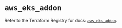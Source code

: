 # `aws_eks_addon`

Refer to the Terraform Registry for docs: [`aws_eks_addon`](https://registry.terraform.io/providers/hashicorp/aws/6.12.0/docs/resources/eks_addon).
